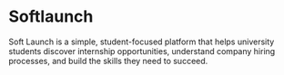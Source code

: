 # Softlaunch
Soft Launch is a simple, student-focused platform that helps university students discover internship opportunities, understand company hiring processes, and build the skills they need to succeed.
